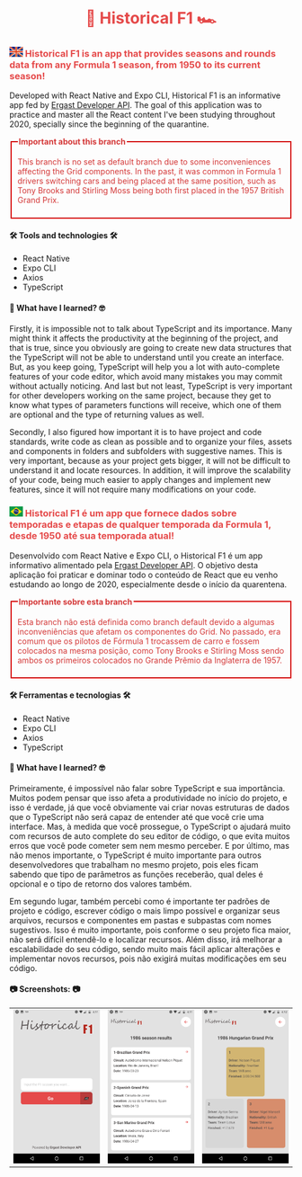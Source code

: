 <h1 align="center" style="color: #E54A4A;">🏁 Historical F1 🏎</h1>

<h3 style="color: #E54A4A;">
    <img src="screenshots/uk.png" alt="English" title="English" width="24" height="18" />
    Historical F1 is an app that provides seasons and rounds data from any Formula 1 season, from 1950 to its current season!
</h3>

<p>
    Developed with React Native and Expo CLI, Historical F1 is an informative app fed by <a href="http://ergast.com/mrd/">Ergast Developer API</a>. The goal of this application was to practice and master all the React content I've been studying throughout 2020, specially since the beginning of the quarantine.
</p>

<fieldset 
    style="color: #D43939; border-color: red;"
>
    <legend><strong>Important about this branch</strong></legend>
    <p>
        This branch is no set as default branch due to some inconveniences affecting the Grid components. In the past, it was common in Formula 1 drivers switching cars and being placed at the same position, such as Tony Brooks and Stirling Moss being both first placed in the 1957 British Grand Prix.
    </p>
</fieldset>

<h4>🛠 Tools and technologies 🛠</h4>
<ul>
    <li>React Native</li>
    <li>Expo CLI</li>
    <li>Axios</li>
    <li>TypeScript</li>
</ul>

<h4>🤔 What have I learned? 🤓</h3>
<p>
    Firstly, it is impossible not to talk about TypeScript and its importance. Many might think it affects the productivity at the beginning of the project, and that is true, since you obviously are going to create new data structures that the TypeScript will not be able to understand until you create an interface. But, as you keep going, TypeScript will help you a lot with auto-complete features of your code editor, which avoid many mistakes you may commit without actually noticing. And last but not least, TypeScript is very important for other developers working on the same project, because they get to know what types of parameters functions will receive, which one of them are optional and the type of returning values as well.
</p>
<p>
    Secondly, I also figured how important it is to have project and code standards, write code as clean as possible and to organize your files, assets and components in folders and subfolders with suggestive names. This is very important, because as your project gets bigger, it will not be difficult to understand it and locate resources. In addition, it will improve the scalability of your code, being much easier to apply changes and implement new features, since it will not require many modifications on your code.
</p>


<h3 style="color: #E54A4A;">
    <img src="screenshots/brazil.jpg" alt="Portuguese" title="Portuguese" width="24" height="18" />
    Historical F1 é um app que fornece dados sobre temporadas e etapas de qualquer temporada da Formula 1, desde 1950 até sua temporada atual!
</h3>

<p>
    Desenvolvido com React Native e Expo CLI, o Historical F1 é um app informativo alimentado pela <a href="http://ergast.com/mrd/">Ergast Developer API</a>. O objetivo desta aplicação foi praticar e dominar todo o conteúdo de React que eu venho estudando ao longo de 2020, especialmente desde o início da quarentena.
</p>

<fieldset 
    style="color: #D43939; border-color: red;"
>
    <legend><strong>Importante sobre esta branch</strong></legend>
    <p>
        Esta branch não está definida como branch default devido a algumas inconveniências que afetam os componentes do Grid. No passado, era comum que os pilotos de Fórmula 1 trocassem de carro e fossem colocados na mesma posição, como Tony Brooks e Stirling Moss sendo ambos os primeiros colocados no Grande Prêmio da Inglaterra de 1957.
    </p>
</fieldset>

<h4>🛠 Ferramentas e tecnologias 🛠</h4>
<ul>
    <li>React Native</li>
    <li>Expo CLI</li>
    <li>Axios</li>
    <li>TypeScript</li>
</ul>

<h4>🤔 What have I learned? 🤓</h3>
<p>
    Primeiramente, é impossível não falar sobre TypeScript e sua importância. Muitos podem pensar que isso afeta a produtividade no início do projeto, e isso é verdade, já que você obviamente vai criar novas estruturas de dados que o TypeScript não será capaz de entender até que você crie uma interface. Mas, à medida que você prossegue, o TypeScript o ajudará muito com recursos de auto complete do seu editor de código, o que evita muitos erros que você pode cometer sem nem mesmo perceber. E por último, mas não menos importante, o TypeScript é muito importante para outros desenvolvedores que trabalham no mesmo projeto, pois eles ficam sabendo que tipo de parâmetros as funções receberão, qual deles é opcional e o tipo de retorno dos valores também.
</p>
<p>
    Em segundo lugar, também percebi como é importante ter padrões de projeto e código, escrever código o mais limpo possível e organizar seus arquivos, recursos e componentes em pastas e subpastas com nomes sugestivos. Isso é muito importante, pois conforme o seu projeto fica maior, não será difícil entendê-lo e localizar recursos. Além disso, irá melhorar a escalabilidade do seu código, sendo muito mais fácil aplicar alterações e implementar novos recursos, pois não exigirá muitas modificações em seu código.
</p>

<h4>📷 Screenshots: 📷</h4>
<table>
    <tr>
        <td>
            <img
                src="screenshots/Home.png"
                alt="Home page"
                title="Home page"
            />
        </td>
        <td>
            <img
                src="screenshots/SeasonResults.png"
                alt="SeasonResults page"
                title="SeasonResults page"
            />
        </td>
        <td>
            <img
                src="screenshots/RoundResults.png"
                alt="RoundResults page"
                title="RoundResults page"
            />
        </td>
    </tr>
</table>